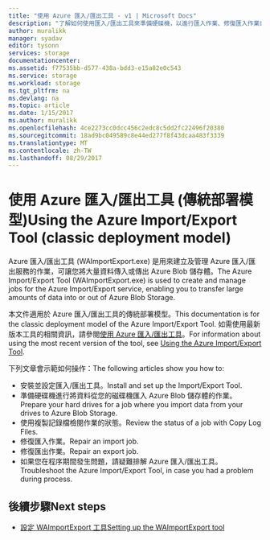 ```yaml
---
title: "使用 Azure 匯入/匯出工具 - v1 | Microsoft Docs"
description: "了解如何使用匯入/匯出工具來準備硬碟機，以進行匯入作業、修復匯入作業或修復匯出作業。"
author: muralikk
manager: syadav
editor: tysonn
services: storage
documentationcenter: 
ms.assetid: f77535bb-d577-438a-bdd3-e15a82e0c543
ms.service: storage
ms.workload: storage
ms.tgt_pltfrm: na
ms.devlang: na
ms.topic: article
ms.date: 1/15/2017
ms.author: muralikk
ms.openlocfilehash: 4ce2273cc0dcc456c2edc8c5dd2fc22496f20380
ms.sourcegitcommit: 18ad9bc049589c8e44ed277f8f43dcaa483f3339
ms.translationtype: MT
ms.contentlocale: zh-TW
ms.lasthandoff: 08/29/2017
---
```

# <a name="using-the-azure-importexport-tool-classic-deployment-model"></a><span data-ttu-id="5f874-103">使用 Azure 匯入/匯出工具 (傳統部署模型)</span><span class="sxs-lookup"><span data-stu-id="5f874-103">Using the Azure Import/Export Tool (classic deployment model)</span></span>

<span data-ttu-id="5f874-104">Azure 匯入/匯出工具 (WAImportExport.exe) 是用來建立及管理 Azure 匯入/匯出服務的作業，可讓您將大量資料傳入或傳出 Azure Blob 儲存體。</span><span class="sxs-lookup"><span data-stu-id="5f874-104">The Azure Import/Export Tool (WAImportExport.exe) is used to create and manage jobs for the Azure Import/Export service, enabling you to transfer large amounts of data into or out of Azure Blob Storage.</span></span>

<span data-ttu-id="5f874-105">本文件適用於 Azure 匯入/匯出工具的傳統部署模型。</span><span class="sxs-lookup"><span data-stu-id="5f874-105">This documentation is for the classic deployment model of the Azure Import/Export Tool.</span></span> <span data-ttu-id="5f874-106">如需使用最新版本工具的相關資訊，請參閱[使用 Azure 匯入/匯出工具](../storage-import-export-tool-how-to.md)。</span><span class="sxs-lookup"><span data-stu-id="5f874-106">For information about using the most recent version of the tool, see [Using the Azure Import/Export Tool](../storage-import-export-tool-how-to.md).</span></span>

<span data-ttu-id="5f874-107">下列文章會示範如何操作：</span><span class="sxs-lookup"><span data-stu-id="5f874-107">The following articles show you how to:</span></span>

- <span data-ttu-id="5f874-108">安裝並設定匯入/匯出工具。</span><span class="sxs-lookup"><span data-stu-id="5f874-108">Install and set up the Import/Export Tool.</span></span>
- <span data-ttu-id="5f874-109">準備硬碟機進行將資料從您的磁碟機匯入 Azure Blob 儲存體的作業。</span><span class="sxs-lookup"><span data-stu-id="5f874-109">Prepare your hard drives for a job where you import data from your drives to Azure Blob Storage.</span></span>
- <span data-ttu-id="5f874-110">使用複製記錄檔檢閱作業的狀態。</span><span class="sxs-lookup"><span data-stu-id="5f874-110">Review the status of a job with Copy Log Files.</span></span> 
- <span data-ttu-id="5f874-111">修復匯入作業。</span><span class="sxs-lookup"><span data-stu-id="5f874-111">Repair an import job.</span></span> 
- <span data-ttu-id="5f874-112">修復匯出作業。</span><span class="sxs-lookup"><span data-stu-id="5f874-112">Repair an export job.</span></span> 
- <span data-ttu-id="5f874-113">如果您在程序期間發生問題，請疑難排解 Azure 匯入/匯出工具。</span><span class="sxs-lookup"><span data-stu-id="5f874-113">Troubleshoot the Azure Import/Export Tool, in case you had a problem during process.</span></span> 

## <a name="next-steps"></a><span data-ttu-id="5f874-114">後續步驟</span><span class="sxs-lookup"><span data-stu-id="5f874-114">Next steps</span></span>

* [<span data-ttu-id="5f874-115">設定 WAImportExport 工具</span><span class="sxs-lookup"><span data-stu-id="5f874-115">Setting up the WAImportExport tool</span></span>](../storage-import-export-tool-how-to.md)